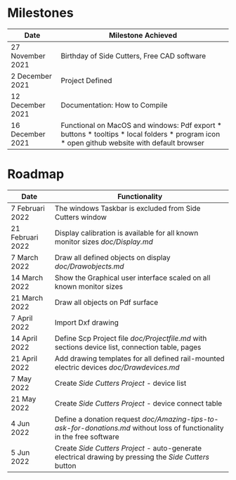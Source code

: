 # Milestones

| Date             	| Milestone Achieved          	                                                                                  |
|------------------	|---------------------------------------------------------------------------------------------------------------	|
| 27 November 2021 	| Birthday of Side Cutters, Free CAD software                                                                   	|
| 2 December 2021   | Project Defined                                                                                                 | 
| 12 December 2021 	| Documentation: How to Compile                                                                                   |
| 16 December 2021 	| Functional on MacOS and windows: Pdf export * buttons * tooltips * local folders * program icon	* open github website with default browser |

# Roadmap

|Date               | Functionality                                                                                                   |
|-----------------  |---------------------------------------------------------------------------------------------------------------  |
| 7 Februari 2022   | The windows Taskbar is excluded from Side Cutters window                                                        |
| 21 Februari 2022  | Display calibration is available for all known monitor sizes *doc/Display.md*                                   |
| 7 March 2022      | Draw all defined objects on display *doc/Drawobjects.md*                                                        |
| 14 March 2022     | Show the Graphical user interface scaled on all known monitor sizes                                             |
| 21 March 2022     | Draw all objects on Pdf surface                                                                                 |
| 7 April 2022      | Import Dxf drawing                                                                                              |
| 14 April 2022     | Define Scp Project file *doc/Projectfile.md* with sections device list, connection table, pages                 |
| 21 April 2022     | Add drawing templates for all defined rail-mounted electric devices *doc/Drawdevices.md*                        |
| 7 May 2022        | Create *Side Cutters Project* - device list                                                                     |
| 21 May 2022       | Create *Side Cutters Project* - device connect table                                                            |
| 4 Jun 2022        | Define a donation request *doc/Amazing-tips-to-ask-for-donations.md* without loss of functionality in the free software |
| 5 Jun 2022        | Create *Side Cutters Project* - auto-generate electrical drawing by pressing the *Side Cutters* button          | 

